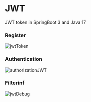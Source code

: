 # JWT
JWT token in SpringBoot 3 and Java 17

### Register
![jwtToken](https://github.com/AdrianZawadzkiDDay/JWT/assets/45298383/e279b7f9-4039-4eec-8fe1-801db428dcb6)

### Authentication
![authorizationJWT](https://github.com/AdrianZawadzkiDDay/JWT/assets/45298383/52131053-f6e9-424a-ab03-0a88a6bf5a0f)

### Filterinf
![jwtDebug](https://github.com/AdrianZawadzkiDDay/JWT/assets/45298383/6ef3ddcf-d3a3-4849-88da-82a26530198c)
